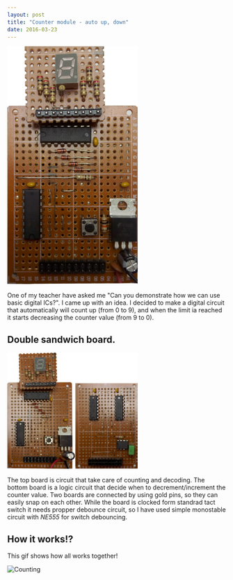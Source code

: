 ```yaml
---
layout: post
title: "Counter module - auto up, down"
date: 2016-03-23
---
```

![Main picture](/images/counter/main_low.png)

One of my teacher have asked me "Can you demonstrate how we can use basic digital ICs?". I came up with an idea. I decided to make a digital circuit that automatically will count up (from 0 to 9), and when the limit ia reached it starts decreasing the counter value (from 9 to 0).

## Double sandwich board.
![Dual board](/images/counter/dual_board_low.png)

The top board is circuit that take care of counting and decoding. The bottom board is a logic circuit that decide when to decrement/increment the counter value. Two boards are connected by using gold pins, so they can easily snap on each other.
While the board is clocked form standrad tact switch it needs propper debounce circuit, so I have used simple monostable circuit with _NE555_ for switch debouncing.

## How it works!?
This gif shows how all works together!

![Counting](/images/counter/counting.gif)
